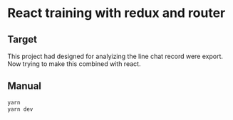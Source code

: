 # React training with redux and router


## Target
  This project had designed for analyizing  the line chat record were export.
Now trying to make this combined with react.

## Manual

```js
yarn
yarn dev
```
